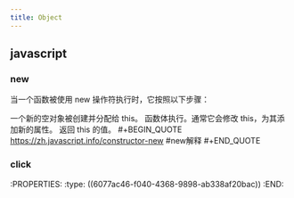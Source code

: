 ```yaml
---
title: Object
---
```


## javascript
### new
当一个函数被使用 new 操作符执行时，它按照以下步骤：

一个新的空对象被创建并分配给 this。
函数体执行。通常它会修改 this，为其添加新的属性。
返回 this 的值。
#+BEGIN_QUOTE
https://zh.javascript.info/constructor-new #new解释
#+END_QUOTE
### click
:PROPERTIES:
:type: ((6077ac46-f040-4368-9898-ab338af20bac))
:END:
